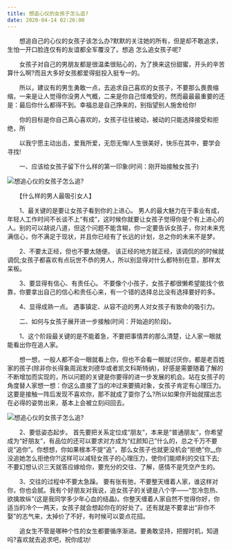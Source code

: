 ```yaml
---
title: 想追心仪的女孩子怎么追?
date: 2020-04-14 02:26:00
---
```




　　想追自己的心仪的女孩子该怎么办?默默的关注她的所有，但是却不敢追求，生怕一开口脸连仅有的友谊都全军覆没了。想追 怎么追女孩子呢?

　　女孩子对自己的男朋友都是很温柔很贴心的，为了换来这份甜蜜，开头的辛苦算什么啊?而且大多好女孩都爱得挺投入挺专一的。

　　所以，建议有的男生勇敢一点，去追求自己喜欢的女孩子，不要那么畏畏缩缩，一来是让人觉得你没男人气概，二来是你自己怪难受的，然而最最最重要的还是：最后你什么都得不到。幸福总是自己挣来的，别指望别人施舍给你!

　　你的目标是你自己真心喜欢的，女孩子往往被动，被动的只能选择接受和拒绝，所

　　以我宁愿主动出击，爱我所爱，无怨无悔!人生很美好，快乐在其中，要学会寻找!

　　一、应该给女孩子留下什么样的第一印象(时间：刚开始接触女孩子)

![想追心仪的女孩子怎么追?](/img/28cf3e3fe4b984829aab3945e7e0714f.jpg)

　　【什么样的男人最吸引女人】

　　1、最关键的是要让女孩子看到你的上进心。 男人的最大魅力在于事业有成，年轻人工作时间不长谈不上“有成”，这时候你就要让女孩子觉得你是个有上进心的人。别的可以胡说八道，但这个问题不能含糊，你一定要告诉女孩子，你对未来充满信心，你不满足于现状，并且你已经有了长远的计划，总之你的未来不是梦。

　　2、不要太正经，但也不要太随便。 该正经的地方就正经，该调侃的的时候就调侃;女孩子都喜欢有点玩世不恭的男人，所以别显得对什么都特别在意，那样太呆板。

　　3、要显得有信心、有责任心。 不要像个小孩子，女孩子都很懒希望能找个依靠，你要拿出自己的信心和责任心来，有一个错的选择总比没有选择要好的多。

　　4、显得成熟一点。 遇事镇定、从容不迫的男人对女孩子有致命的吸引力。

　　二、如何与女孩子展开进一步接触(时间：开始追的阶段)。

　　1、这个阶段最关键的是不能着急，不要把事情弄的那么清楚，让人家一眼就能看出你在追人家。

　　想一想，一般人都不会一眼就看上你，但也不会看一眼就讨厌你，都是老百姓家的孩子(除非你长得象周润发刘德华或者凯文科斯特纳)，好感是需要随着了解的不断增加而实现的，所以问题的关键是你要得的进一步发展的机会。站在女孩子的角度替人家想一想：你这么直接了当的冲过来要搞对象，女孩子肯定有心理压力。这要是接触一阵后发现不喜欢你，那不就成了耍你了么?所以如果你开始就摆出志在必得的姿势出来，基本上会被立刻闷回去。

![想追心仪的女孩子怎么追?](/img/a2b6eaecb4f0de45d2f66590bfc3960d.jpg)

　　2、要低姿态起步。 首先要把关系定位成“朋友”，本来是“普通朋友”，你希望成为“好朋友”，有品位的还可以要求对方成为“红颜知己”什么的，总之千万不要说“追你”。你想想，你如果根本不提“追”，那么女孩子也就更没机会“拒绝”你„„你没追她怎么拒绝你?!这样可以减轻女孩子的心理压力，使你们能顺利的交往下去;不要幻想认识三天就答应嫁给你，要充分的交往、了解，感情不是凭空产生的。

　　3、交往的过程中不要太急躁。 要有张有弛，不要整天缠着人家，谁这样对你，你也会腻。我有个好朋友对我说，追女孩子的关键是八个字——“忽冷忽热、欲擒故纵”(这是我同学多少年心血的结晶)。你整天缠着人家自然不觉得你好，你适当的冷个一两天，女孩子就会想起你在的好处了。还有就是不要拿出“非你不娶”的志气来，太掉价了不好，有时候可以耍点花招。

　　追女生不管是哪种个性的女生都要循序渐进。要勇敢坚持，把握时机，知道吗?喜欢就去追求吧，祝你成功!